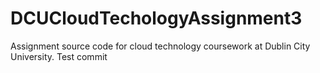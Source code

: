 # DCUCloudTechologyAssignment3
Assignment source code for cloud technology coursework at Dublin City University.
Test commit
